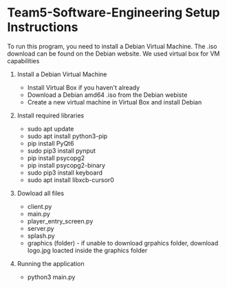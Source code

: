 # Team5-Software-Engineering Setup Instructions

To run this program, you need to install a Debian Virtual Machine. The .iso download can be found on the Debian website. We used virtual box for VM capabilities

  1. Install a Debian Virtual Machine
     - Install Virtual Box if you haven't already
     - Download a Debian amd64 .iso from the Debian webiste
     - Create a new virtual machine in Virtual Box and install Debian

  2. Install required libraries
     - sudo apt update
     - sudo apt install python3-pip
     - pip install PyQt6
     - sudo pip3 install pynput
     - pip install psycopg2
     - pip install psycopg2-binary
     - sudo pip3 install keyboard
     - sudo apt install libxcb-cursor0
    
  3. Dowload all files
     - client.py
     - main.py
     - player_entry_screen.py
     - server.py
     - splash.py
     - graphics (folder) - if unable to download grpahics folder, download logo.jpg loacted inside the graphics folder
          
    
  5. Running the application
     - python3 main.py

